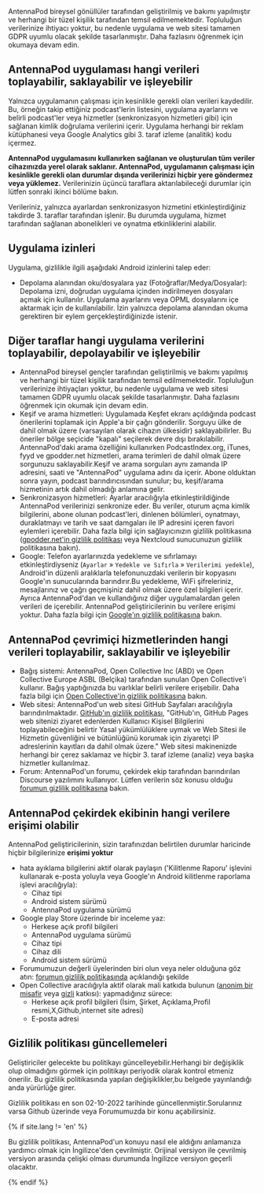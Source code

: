 AntennaPod bireysel gönüllüler tarafından geliştirilmiş ve bakımı yapılmıştır ve herhangi bir tüzel kişilik tarafından temsil edilmemektedir. Topluluğun verilerinize ihtiyacı yoktur, bu nedenle uygulama ve web sitesi tamamen GDPR uyumlu olacak şekilde tasarlanmıştır. Daha fazlasını öğrenmek için okumaya devam edin.

## AntennaPod uygulaması hangi verileri toplayabilir, saklayabilir ve işleyebilir

Yalnızca uygulamanın çalışması için kesinlikle gerekli olan verileri kaydedilir. Bu, örneğin takip ettiğiniz podcast'lerin listesini, uygulama ayarlarını ve belirli podcast'ler veya hizmetler (senkronizasyon hizmetleri gibi) için sağlanan kimlik doğrulama verilerini içerir. Uygulama herhangi bir reklam kütüphanesi veya Google Analytics gibi 3. taraf izleme (analitik) kodu içermez.

**AntennaPod uygulamasını kullanırken sağlanan ve oluşturulan tüm veriler cihazınızda yerel olarak saklanır. AntennaPod, uygulamanın çalışması için kesinlikle gerekli olan durumlar dışında verilerinizi hiçbir yere göndermez veya yüklemez.** Verilerinizin üçüncü taraflara aktarılabileceği durumlar için lütfen sonraki ikinci bölüme bakın.

Verileriniz, yalnızca ayarlardan senkronizasyon hizmetini etkinleştirdiğiniz takdirde 3. taraflar tarafından işlenir. Bu durumda uygulama, hizmet tarafından sağlanan abonelikleri ve oynatma etkinliklerini alabilir.

## Uygulama izinleri

Uygulama, gizlilikle ilgili aşağıdaki Android izinlerini talep eder:

- Depolama alanından oku/dosyalara yaz (Fotoğraflar/Medya/Dosyalar): Depolama izni, doğrudan uygulama içinden indirilmeyen dosyaları açmak için kullanılır. Uygulama ayarlarını veya OPML dosyalarını içe aktarmak için de kullanılabilir. İzin yalnızca depolama alanından okuma gerektiren bir eylem gerçekleştirdiğinizde istenir.

## Diğer taraflar hangi uygulama verilerini toplayabilir, depolayabilir ve işleyebilir

- AntennaPod bireysel gençler tarafından geliştirilmiş ve bakımı yapılmış ve herhangi bir tüzel kişilik tarafından temsil edilmemektedir. Topluluğun verilerinize ihtiyaçları yoktur, bu nedenle uygulama ve web sitesi tamamen GDPR uyumlu olacak şekilde tasarlanmıştır. Daha fazlasını öğrenmek için okumak için devam edin.
- Keşif ve arama hizmetleri: Uygulamada Keşfet ekranı açıldığında podcast önerilerini toplamak için Apple'a bir çağrı gönderilir. Sorguyu ülke de dahil olmak üzere (varsayılan olarak cihazın ülkesidir) saklayabilirler. Bu öneriler bölge seçicide "kapalı" seçilerek devre dışı bırakılabilir. AntennaPod'daki arama özelliğini kullanırken PodcastIndex.org, iTunes, fyyd ve gpodder.net hizmetleri, arama terimleri de dahil olmak üzere sorgunuzu saklayabilir.Keşif ve arama sorguları aynı zamanda IP adresini, saati ve "AntennaPod" uygulama adını da içerir. Abone olduktan sonra yayın, podcast barındırıcısından sunulur; bu, keşif/arama hizmetinin artık dahil olmadığı anlamına gelir.
- Senkronizasyon hizmetleri: Ayarlar aracılığıyla etkinleştirildiğinde AntennaPod verilerinizi senkronize eder. Bu veriler, oturum açma kimlik bilgilerini, abone olunan podcast'leri, dinlenen bölümleri, oynatmayı, duraklatmayı ve tarih ve saat damgaları ile IP adresini içeren favori eylemleri içerebilir. Daha fazla bilgi için sağlayıcınızın gizlilik politikasına ([gpodder.net'in gizlilik politikası](https://gpodder.net/privacy) veya Nextcloud sunucunuzun gizlilik politikasına bakın).
- Google: Telefon ayarlarınızda yedekleme ve sıfırlamayı etkinleştirdiyseniz (`Ayarlar` » `Yedekle ve Sıfırla` » `Verilerimi yedekle`), Android'in düzenli aralıklarla telefonunuzdaki verilerin bir kopyasını Google'ın sunucularında barındırır.Bu yedekleme, WiFi şifreleriniz, mesajlarınız ve çağrı geçmişiniz dahil olmak üzere özel bilgileri içerir. Ayrıca AntennaPod'dan ve kullandığınız diğer uygulamalardan gelen verileri de içerebilir. AntennaPod geliştiricilerinin bu verilere erişimi yoktur. Daha fazla bilgi için [Google'ın gizlilik politikasına](https://policies.google.com) bakın.

## AntennaPod çevrimiçi hizmetlerinden hangi verileri toplayabilir, saklayabilir ve işleyebilir

- Bağış sistemi: AntennaPod, Open Collective Inc (ABD) ve Open Collective Europe ASBL (Belçika) tarafından sunulan Open Collective'i kullanır. Bağış yaptığınızda bu varlıklar belirli verilere erişebilir. Daha fazla bilgi için [Open Collective'in gizlilik politikasına](https://opencollective.com/privacypolicy) bakın.
- Web sitesi: AntennaPod'un web sitesi GitHub Sayfaları aracılığıyla barındırılmaktadır. [GitHub'ın gizlilik politikası](https://docs.github.com/en/github/site-policy/github-privacy-statement#github-pages), "GitHub'ın, GitHub Pages web sitenizi ziyaret edenlerden Kullanıcı Kişisel Bilgilerini toplayabileceğini belirtir Yasal yükümlülüklere uymak ve Web Sitesi ile Hizmetin güvenliğini ve bütünlüğünü korumak için ziyaretçi IP adreslerinin kayıtları da dahil olmak üzere." Web sitesi makinenizde herhangi bir çerez saklamaz ve hiçbir 3. taraf izleme (analiz) veya başka hizmetler kullanılmaz.
- Forum: AntennaPod'un forumu, çekirdek ekip tarafından barındırılan Discourse yazılımını kullanıyor. Lütfen verilerin söz konusu olduğu [forumun gizlilik politikasına](https://forum.antennapod.org/privacy) bakın.

## AntennaPod çekirdek ekibinin hangi verilere erişimi olabilir

AntennaPod geliştiricilerinin, sizin tarafınızdan belirtilen durumlar haricinde hiçbir bilgilerinize **erişimi yoktur**

- hata ayıklama bilgilerini aktif olarak paylaşın ('Kilitlenme Raporu' işlevini kullanarak e-posta yoluyla veya Google'ın Android kilitlenme raporlama işlevi aracılığıyla):
   - Cihaz tipi
   - Android sistem sürümü
   - AntennaPod uygulama sürümü
- Google play Store üzerinde bir inceleme yaz:
   - Herkese açık profil bilgileri
   - AntennaPod uygulama sürümü
   - Cihaz tipi
   - Cihaz dili
   - Android sistem sürümü
- Forumumuzun değerli üyelerinden biri olun veya neler olduğuna göz atın: [forumun gizlilik politikasında](https://forum.antenpod.org/privacy) açıklandığı şekilde
- Open Collective aracılığıyla aktif olarak mali katkıda bulunun ([anonim bir misafir](https://docs.opencollective.com/help/financial-contributors/payments#contributing-as-a-guest) veya [gizli](https://docs.opencollective.com/help/financial-contributors/payments#select-a-contributor) katkısı): yapmadığınız sürece:
   - Herkese açık profil bilgileri (İsim, Şirket, Açıklama,Profil resmi,X,Github,internet site adresi)
   - E-posta adresi

## Gizlilik politikası güncellemeleri

Geliştiriciler gelecekte bu politikayı güncelleyebilir.Herhangi bir değişiklik olup olmadığını görmek için politikayı periyodik olarak kontrol etmeniz önerilir.
Bu gizlilik politikasında yapılan değişiklikler,bu belgede yayınlandığı anda yürürlüğe girer.

Gizlilik politikası en son 02-10-2022 tarihinde güncellenmiştir.Sorularınız varsa Github üzerinde veya Forumumuzda bir konu açabilirsiniz.

{% if site.lang != 'en' %}

Bu gizlilik politikası, AntennaPod'un konuyu nasıl ele aldığını anlamanıza yardımcı olmak için İngilizce'den çevrilmiştir. Orijinal versiyon ile çevrilmiş versiyon arasında çelişki olması durumunda İngilizce versiyon geçerli olacaktır.

{% endif %}
